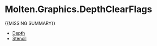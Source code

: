 ﻿  
# Molten.Graphics.DepthClearFlags
{{MISSING SUMMARY}}
  
*  [Depth](docs/Molten.Render/Molten/Graphics/DepthClearFlags/Depth.md)  
*  [Stencil](docs/Molten.Render/Molten/Graphics/DepthClearFlags/Stencil.md)